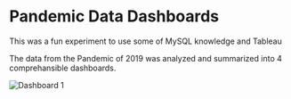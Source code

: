 # Pandemic Data Dashboards

This was a fun experiment to use some of MySQL knowledge and Tableau

The data from the Pandemic of 2019 was analyzed and summarized into 4 comprehansible dashboards.

![Dashboard 1](https://github.com/user-attachments/assets/df7d2030-8134-4578-aba3-c6ecc80ddee7)


